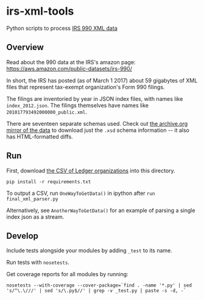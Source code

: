 # irs-xml-tools

Python scripts to process [IRS 990 XML data](https://aws.amazon.com/public-datasets/irs-990/)

## Overview

Read about the 990 data at the IRS's amazon page: https://aws.amazon.com/public-datasets/irs-990/

In short, the IRS has posted (as of March 1 2017) about 59 gigabytes of XML files that represent tax-exempt organization's Form 990 filings.

The filings are inventoried by year in JSON index files, with names like `index_2012.json`. The filings themselves have names like `201017793492000000_public.xml`.

There are seventeen separate schemas used. Check out [the archive.org mirror of the data](https://archive.org/download/IRS990-efile) to download just the `.xsd` schema information -- it also has HTML-formatted diffs.

## Run

First, download [the CSV of Ledger organizations](https://data.detroitledger.org/sites/default/files/organizations.csv) into this directory.

```
pip install -r requirements.txt
```

To output a CSV, run `OneWayToGetData()` in ipython after `run final_xml_parser.py`

Alternatively, see `AnotherWayToGetData()` for an example of parsing a single index json as a stream.

## Develop

Include tests alongside your modules by adding `_test` to its name.

Run tests with `nosetests`.

Get coverage reports for all modules by running:

```
nosetests --with-coverage --cover-package=`find . -name '*.py' | sed 's/^\.\///' | sed 's/\.py$//' | grep -v _test.py | paste -s -d, -`
```
